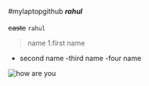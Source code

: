 #mylaptopgithub
***rahul***\
<br>
~~caste~~
`rahul`
>name
1.first name
  - second name
    -third name
    -four name

  ![how are you]("C:\Users\LENOVO\Downloads\parrot.jpg")  
